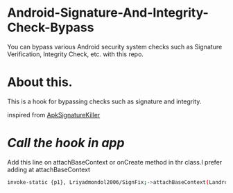 # Android-Signature-And-Integrity-Check-Bypass
You can bypass various Android security system checks such as Signature Verification, Integrity Check, etc. with this repo.
# About this.
This is a hook for bypassing checks such as signature and integrity.

inspired from [ApkSignatureKiller](https://github.com/L-JINBIN/ApkSignatureKiller)



# *Call the hook in app*
Add this line on attachBaseContext or onCreate method in thr class.I prefer adding at attachBaseContext
```bash
invoke-static {p1}, Lriyadmondol2006/SignFix;->attachBaseContext(Landroid/content/Context;)V
```
